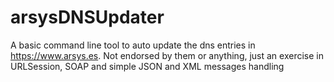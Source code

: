 # arsysDNSUpdater
A basic command line tool to auto update the dns entries in https://www.arsys.es. Not endorsed by them or anything, just an exercise in URLSession, SOAP and simple JSON and XML messages handling

